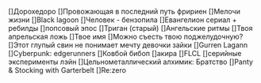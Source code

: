 []Дорохедоро
[]Провожающая в последний путь фририен
[]Мелочи жизни
[]Black lagoon
[]Человек - бензопила
[]Евангелион сериал + ребилды
[]попсовый эпос
[]Триган (старый)
[]Ангельские ритмы
[]Твоя апрельская ложь
[]Твое имя
[]Можно съесть твою поджелудочную?
[]Этот глупый свин не понимает мечту девочки зайки
[]Gurren Lagann
[]Cyberpunk: edgerunners
[]Ковбой бибоп
[]акира
[]FLCL
[]серийные эксперименты лэйн
[]Цельнометаллический алхимик: Братство
[]Panty & Stocking with Garterbelt
[]Re:zero
